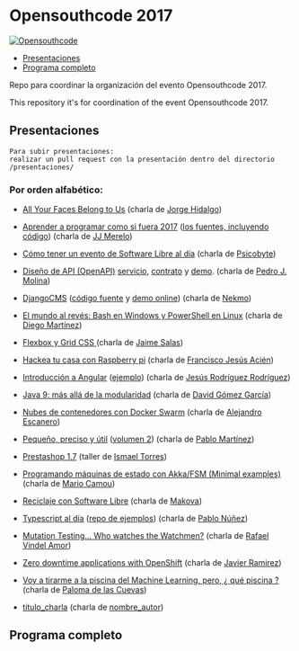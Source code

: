 # Opensouthcode 2017

[![Opensouthcode](/logos/solo_logo.png)](https://www.opensouthcode.org/conferences/opensouthcode2017)

 - [Presentaciones](#por-orden-alfabético)
 - [Programa completo](#programa-completo)

Repo para coordinar la organización del evento Opensouthcode 2017.

This repository it's for coordination of the event Opensouthcode 2017.

## Presentaciones

    Para subir presentaciones: 
    realizar un pull request con la presentación dentro del directorio /presentaciones/

### Por orden alfabético:
 - [All Your Faces Belong to Us](https://github.com/opensouthcode/2017/raw/master/presentaciones/All_Your_Faces_Belong_to_Us_Opensouthcode_2017-05-06.pdf) (charla de [Jorge Hidalgo](https://www.opensouthcode.org/conferences/opensouthcode2017/program/proposals/71))
 - [Aprender a programar como si fuera 2017](http://jj.github.io/aprende-a-programar) ([los fuentes, incluyendo código](http://github.com/JJ/aprende-a-programar)) (charla de [JJ Merelo](https://www.opensouthcode.org/conferences/opensouthcode2017/program/proposals/44))
 - [Cómo tener un evento de Software Libre al día](https://github.com/opensouthcode/2017/raw/master/presentaciones/como_tener_un_evento_de_software_libre_al_dia.pdf) (charla de [Psicobyte](https://www.opensouthcode.org/conferences/opensouthcode2017/program/proposals/60))
 - [Diseño de API (OpenAPI)](https://github.com/opensouthcode/2017/raw/master/presentaciones/OpenAPI.pdf)
   [servicio](https://us-central1-hombre-o-mujer.cloudfunctions.net/gender?name=nieves),
   [contrato](http://bit.ly/genero-openapi) y
   [demo](https://openapi3.herokuapp.com).
   (charla de [Pedro J. Molina](https://www.opensouthcode.org/conferences/opensouthcode2017/program/proposals/76))
 - [DjangoCMS](https://nekmo.github.io/presentacion-djangocms/) ([código fuente](https://github.com/Nekmo/presentacion-djangocms) y [demo online](https://control.aldryn.com/demo/get-new)) (charla de [Nekmo](https://www.opensouthcode.org/conferences/opensouthcode2017/program/proposals/53))
 - [El mundo al revés: Bash en Windows y PowerShell en Linux](https://github.com/opensouthcode/2017/raw/master/presentaciones/El%20mundo%20al%20rev%C3%A9s%20Bash%20en%20Windows%20y%20PowerShell%20en%20Linux%20%5BCreatorUpdate%5D.pptx) (charla de [Diego Martínez](https://www.opensouthcode.org/conferences/opensouthcode2017/program/proposals/54))
 - [Flexbox y Grid CSS ](https://github.com/opensouthcode/2017/raw/master/presentaciones/Flexbox%20y%20Grid%20CSS.pptx) (charla de [Jaime Salas](https://www.opensouthcode.org/conferences/opensouthcode2017/program/proposals/40))
 - [Hackea tu casa con Raspberry pi](https://github.com/opensouthcode/2017/raw/master/presentaciones/HackeaTuCasaConRaspberryPi.pdf) (charla de [Francisco Jesús Acién](https://www.opensouthcode.org/conferences/opensouthcode2017/program/proposals/58))
 - [Introducción a Angular](http://slides.com/jesusrodriguez-3/opensouthcode-angular#/) ([ejemplo](https://github.com/Foxandxss/osc2017-lenguajes)) (charla de [Jesús Rodríguez Rodríguez](https://www.opensouthcode.org/conferences/opensouthcode2017/program/proposals/92))
 - [Java 9: más allá de la modularidad](https://www.slideshare.net/dgomezg/java9-beyond-modularity-java-9-ms-all-de-la-modularidad) (charla de [David Gómez García](https://www.opensouthcode.org/conferences/opensouthcode2017/program/proposals/99))
 - [Nubes de contenedores con Docker Swarm](https://github.com/opensouthcode/2017/raw/master/presentaciones/Presentaci%C3%B3n%20Nubes%20de%20Contenedores%20con%20Docker%20SWARM.pdf) (charla de [Alejandro Escanero](https://www.opensouthcode.org/conferences/opensouthcode2017/program/proposals/38))
 - [Pequeño, preciso y útil](https://github.com/opensouthcode/2017/raw/master/presentaciones/Pequeno%2C%20preciso%20y%20util.pdf) ([volumen 2](https://github.com/opensouthcode/2017/raw/master/presentaciones/Pequenito%2C%20preciso%20y%20%C3%BAtil%20-%20OSC%202017.pdf)) (charla de [Pablo Martínez](https://www.opensouthcode.org/conferences/opensouthcode2017/program/proposals/97))
 - [Prestashop 1.7](https://www.slideshare.net/ipaelo/taller-prestashop-17) (taller de [Ismael Torres](https://www.opensouthcode.org/conferences/opensouthcode2017/program/proposals/94))
 - [Programando máquinas de estado con Akka/FSM (Minimal examples)](https://github.com/mcamou/akka-fsm) (charla de [Mario Camou](https://www.opensouthcode.org/conferences/opensouthcode2017/program/proposals/93))
 - [Reciclaje con Software Libre](https://github.com/opensouthcode/2017/raw/master/presentaciones/La%20Historia%20y%20el%20Reciclaje%20de%20ordenadores%20con%20Software%20Libre%20(OSL).pdf) (charla de [Makova](https://www.opensouthcode.org/conferences/opensouthcode2017/program/proposals/43))
 - [Typescript al día](https://trello.com/b/esOi1EL8/typescript-dotnetmalaga-2016) ([repo de ejemplos](https://github.com/pablonete/typescript-dotnetmalaga-2016)) (charla de [Pablo Núñez](https://www.opensouthcode.org/conferences/opensouthcode2017/program/proposals/104))
 - [Mutation Testing... Who watches the Watchmen?](https://www.slideshare.net/RafaelVindelAmor/who-watches-the-watchmen-mutation-testing-75767706) (charla de [Rafael Vindel Amor](https://www.opensouthcode.org/conferences/opensouthcode2017/program/proposals/93))
 - [Zero downtime applications with OpenShift](https://github.com/opensouthcode/2017/raw/master/presentaciones/Make%20your%20applications%20thinking%20in%20zero-downtime%20upgrades%20-%20Malaga%20OpenSouthcode.pdf) (charla de [Javier Ramirez](https://www.opensouthcode.org/conferences/opensouthcode2017/program/proposals/36))

 - [Voy a tirarme a la piscina del Machine Learning, pero, ¿ qué piscina ? ](https://docs.google.com/presentation/d/1hNVDDNYRAYHunlcH6qlESleVLu-Iz2OvF2--3H09gEk/edit#slide=id.g35f391192_00) (charla de [Paloma de las Cuevas](https://www.opensouthcode.org/conferences/opensouthcode2017/program/proposals/59))

 - [titulo_charla](url_al_pdf) (charla de [nombre_autor](url_charla_en_opensouthcode_org))

## Programa completo
